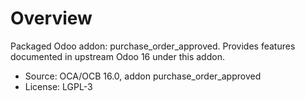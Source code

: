 # Overview

Packaged Odoo addon: purchase_order_approved. Provides features documented in upstream Odoo 16 under this addon.

- Source: OCA/OCB 16.0, addon purchase_order_approved
- License: LGPL-3
